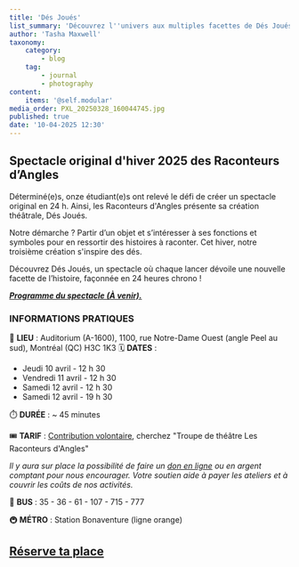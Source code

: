 ```yaml
---
title: 'Dés Joués'
list_summary: 'Découvrez l''univers aux multiples facettes de Dés Joués, création théâtrale des Raconteurs d''Angles conçue en seulement 24 h ! (HIV25)'
author: 'Tasha Maxwell'
taxonomy:
    category:
        - blog
    tag:
        - journal
        - photography
content:
    items: '@self.modular'
media_order: PXL_20250328_160044745.jpg
published: true
date: '10-04-2025 12:30'
---
```


## Spectacle original d'hiver 2025 des Raconteurs d’Angles

Déterminé(e)s, onze étudiant(e)s ont relevé le défi de créer un spectacle original en 24 h. Ainsi, les Raconteurs d'Angles présente sa création théâtrale, Dés Joués.

Notre démarche ? Partir d’un objet et s’intéresser à ses fonctions et symboles pour en ressortir des histoires à raconter. Cet hiver, notre troisième création s'inspire des dés.

Découvrez Dés Joués, un spectacle où chaque lancer dévoile une nouvelle facette de l’histoire, façonnée en 24 heures chrono !

**_[Programme du spectacle (À venir).]()_**

### INFORMATIONS PRATIQUES

📍 **LIEU** : Auditorium (A-1600), 1100, rue Notre-Dame Ouest (angle Peel au sud), Montréal (QC) H3C 1K3
🗓️ **DATES** : 
* Jeudi 10 avril - 12 h 30 
* Vendredi 11 avril - 12 h 30
* Samedi 12 avril - 12 h 30
* Samedi 12 avril - 19 h 30

⏱️ **DURÉE** : ~ 45 minutes

🎟️ **TARIF** : [Contribution volontaire](https://activitesphilanthropie.etsmtl.ca/CLUBSDON/?lng=0), cherchez "Troupe de théâtre Les Raconteurs d'Angles"

_Il y aura sur place la possibilité de faire un [don en ligne](https://activitesphilanthropie.etsmtl.ca/CLUBSDON/?lng=0) ou en argent comptant pour nous encourager. Votre soutien aide à payer les ateliers et à couvrir les coûts de nos activités._

🚌 **BUS** : 35 - 36 - 61 - 107 - 715 - 777

🚇 **MÉTRO** : Station Bonaventure (ligne orange)

## [Réserve ta place](https://lepointdevente.com/billets/raconteurs)